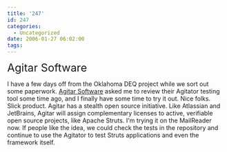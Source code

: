 ```yaml
---
title: '247'
id: 247
categories:
  - Uncategorized
date: 2006-01-27 06:02:00
tags:
---
```


<span style="font-size:180%;">Agitar Software</span>

I have a few days off from the Oklahoma DEQ project while we sort out some paperwork. [Agitar Software](http://www.agitar.com/) asked me to review their Agitator testing tool some time ago, and I finally have some time to try it out. Nice folks. Slick product. Agitar has a stealth open source initiative. Like Atlassian and JetBrains, Agitar will assign complementary licenses to active, verifiable open source projects, like Apache Struts. I'm trying it on the MailReader now. If people like the idea, we could check the tests in the repository and continue to use the Agitator to test Struts applications and even the framework itself.